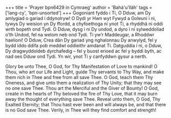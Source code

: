+++
title = 'Prayer bpn6429 in Cymraeg'
author = 'Bahá'u'lláh'
tags = ['lang-cy', 'bpn-unsorted']
+++
Gogoniant fyddo i Ti, O Dduw, am Dy amlygiad o gariad i ddynolryw!  O Dydi yr Hwn wyt Fywyd a Goleuni i ni, tywys Dy weision yn Dy ffordd, a chyfoethoga ni ynot Ti, a rhyddhâ ni oddi wrth bopeth ond Tydi.
O Dduw, dysg i ni Dy undod, a dyro i ni sylweddoliad o’th Undod, fel na welom neb ond Tydi.  Ti yw’r Maddeugar, a Rhoddwr haelioni!
O Dduw, Crea dân Dy gariad yng nghalonnau Dy anwylyd, fel y bydd iddo ddifa pob meddwl oddieithr amdanat Ti.
Datguddia i ni, o Dduw, Dy dragwyddoldeb dyrchafedig – fel y buost erioed ac fel y byddi byth, ac nad oes Dduw ond Tydi.  Yn wir, ynot Ti y canfyddwn gysur a nerth.


Glory be unto Thee, O God, for Thy Manifestation of Love to mankind! O Thou, who art our Life and Light, guide Thy servants to Thy Way, and make them rich in Thee and free from all save Thee.
O God, teach them Thy Oneness, and give unto them a realization of Thy Unity; that they may see no one save Thee. Thou art the Merciful and the Giver of Bounty!
O God, create in the hearts of Thy beloved the fire of Thy Love, that it may burn away the thought of everything save Thee.
Reveal unto them, O God, Thy Exalted Eternity; that Thou hast ever been and will always be, and that there is no God save Thee. Verily, in Thee will they find comfort and strength!
